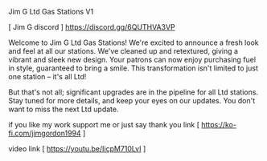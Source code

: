 Jim G Ltd Gas Stations V1

[ Jim G discord ]
https://discord.gg/6QUTHVA3VP

Welcome to Jim G Ltd Gas Stations! We're excited to announce a fresh look and feel at all our stations. We've cleaned up and retextured, giving a vibrant and sleek new design. Your patrons can now enjoy purchasing fuel in style, guaranteed to bring a smile. This transformation isn't limited to just one station – it's all Ltd!

But that's not all; significant upgrades are in the pipeline for all Ltd stations. Stay tuned for more details, and keep your eyes on our updates. 
You don't want to miss the next Ltd update.

if you like my work support me or just say thank you 
link [ https://ko-fi.com/jimgordon1994 ]

video link [ https://youtu.be/IicpM710LvI ]
